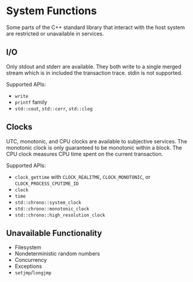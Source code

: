 # System Functions

Some parts of the C++ standard library that interact with the host system are restricted or unavailable in services.

## I/O

Only stdout and stderr are available. They both write to a single merged stream which is in included the transaction trace. stdin is not supported.

Supported APIs:
- `write`
- `printf` family
- `std::cout`, `std::cerr`, `std::clog`

## Clocks

UTC, monotonic, and CPU clocks are available to subjective services. The monotonic clock is only guaranteed to be monotonic within a block. The CPU clock measures CPU time spent on the current transaction.

Supported APIs:
- `clock_gettime` with `CLOCK_REALITME`, `CLOCK_MONOTONIC`, or `CLOCK_PROCESS_CPUTIME_ID`
- `clock`
- `time`
- `std::chrono::system_clock`
- `std::chrono::monotonic_clock`
- `std::chrono::high_resolution_clock`

## Unavailable Functionality

- Filesystem
- Nondeterministic random numbers
- Concurrency
- Exceptions
- `setjmp`/`longjmp`
